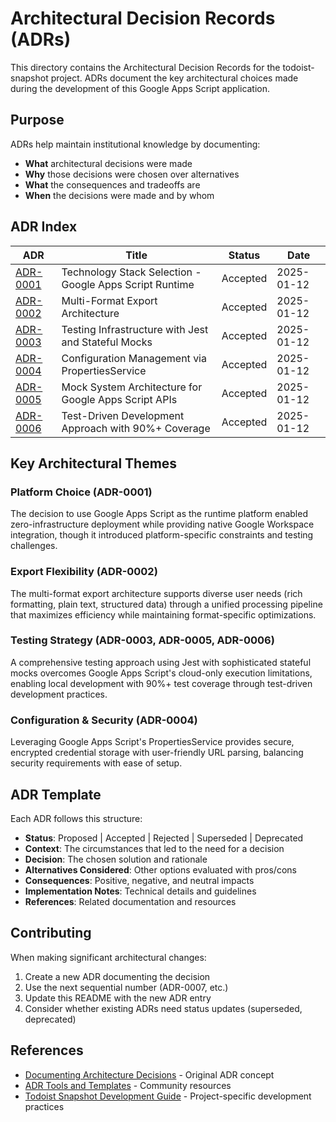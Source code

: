 # Architectural Decision Records (ADRs)

This directory contains the Architectural Decision Records for the todoist-snapshot project. ADRs document the key architectural choices made during the development of this Google Apps Script application.

## Purpose

ADRs help maintain institutional knowledge by documenting:
- **What** architectural decisions were made
- **Why** those decisions were chosen over alternatives  
- **What** the consequences and tradeoffs are
- **When** the decisions were made and by whom

## ADR Index

| ADR | Title | Status | Date |
|-----|-------|--------|------|
| [ADR-0001](./ADR-0001-technology-stack-selection.md) | Technology Stack Selection - Google Apps Script Runtime | Accepted | 2025-01-12 |
| [ADR-0002](./ADR-0002-multi-format-export-architecture.md) | Multi-Format Export Architecture | Accepted | 2025-01-12 |
| [ADR-0003](./ADR-0003-testing-infrastructure-jest-stateful-mocks.md) | Testing Infrastructure with Jest and Stateful Mocks | Accepted | 2025-01-12 |
| [ADR-0004](./ADR-0004-configuration-management-properties-service.md) | Configuration Management via PropertiesService | Accepted | 2025-01-12 |
| [ADR-0005](./ADR-0005-mock-system-architecture-google-apps-script-apis.md) | Mock System Architecture for Google Apps Script APIs | Accepted | 2025-01-12 |
| [ADR-0006](./ADR-0006-test-driven-development-90-percent-coverage.md) | Test-Driven Development Approach with 90%+ Coverage | Accepted | 2025-01-12 |

## Key Architectural Themes

### **Platform Choice** (ADR-0001)
The decision to use Google Apps Script as the runtime platform enabled zero-infrastructure deployment while providing native Google Workspace integration, though it introduced platform-specific constraints and testing challenges.

### **Export Flexibility** (ADR-0002) 
The multi-format export architecture supports diverse user needs (rich formatting, plain text, structured data) through a unified processing pipeline that maximizes efficiency while maintaining format-specific optimizations.

### **Testing Strategy** (ADR-0003, ADR-0005, ADR-0006)
A comprehensive testing approach using Jest with sophisticated stateful mocks overcomes Google Apps Script's cloud-only execution limitations, enabling local development with 90%+ test coverage through test-driven development practices.

### **Configuration & Security** (ADR-0004)
Leveraging Google Apps Script's PropertiesService provides secure, encrypted credential storage with user-friendly URL parsing, balancing security requirements with ease of setup.

## ADR Template

Each ADR follows this structure:
- **Status**: Proposed | Accepted | Rejected | Superseded | Deprecated
- **Context**: The circumstances that led to the need for a decision
- **Decision**: The chosen solution and rationale
- **Alternatives Considered**: Other options evaluated with pros/cons
- **Consequences**: Positive, negative, and neutral impacts
- **Implementation Notes**: Technical details and guidelines
- **References**: Related documentation and resources

## Contributing

When making significant architectural changes:
1. Create a new ADR documenting the decision
2. Use the next sequential number (ADR-0007, etc.)
3. Update this README with the new ADR entry
4. Consider whether existing ADRs need status updates (superseded, deprecated)

## References

- [Documenting Architecture Decisions](https://cognitect.com/blog/2011/11/15/documenting-architecture-decisions) - Original ADR concept
- [ADR Tools and Templates](https://github.com/joelparkerhenderson/architecture-decision-record) - Community resources
- [Todoist Snapshot Development Guide](../CLAUDE.md) - Project-specific development practices